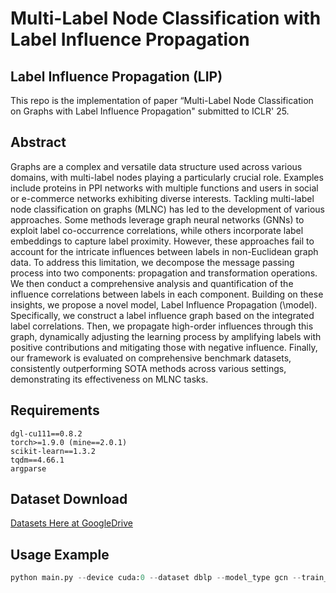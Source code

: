 # Multi-Label Node Classification with Label Influence Propagation

## Label Influence Propagation (LIP)
This repo is the implementation of paper “Multi-Label Node Classification on Graphs with Label Influence Propagation" submitted to ICLR' 25.

## Abstract
Graphs are a complex and versatile data structure used across various domains, with multi-label nodes playing a particularly crucial role. 
Examples include proteins in PPI networks with multiple functions and users in social or e-commerce networks exhibiting diverse interests. 
Tackling multi-label node classification on graphs (MLNC) has led to the development of various approaches. Some methods leverage graph neural networks (GNNs) to exploit label co-occurrence correlations, while others incorporate label embeddings to capture label proximity. However, these approaches fail to account for the intricate influences between labels in non-Euclidean graph data.
To address this limitation, we decompose the message passing process into two components: propagation and transformation operations. 
We then conduct a comprehensive analysis and quantification of the influence correlations between labels in each component. 
Building on these insights, we propose a novel model, Label Influence Propagation (\model). 
Specifically, we construct a label influence graph based on the integrated label correlations. 
Then, we propagate high-order influences through this graph, dynamically adjusting the learning process by amplifying labels with positive contributions and mitigating those with negative influence.
Finally, our framework is evaluated on comprehensive benchmark datasets, consistently outperforming SOTA methods across various settings, demonstrating its effectiveness on MLNC tasks.

## Requirements
```
dgl-cu111==0.8.2
torch>=1.9.0 (mine==2.0.1)
scikit-learn==1.3.2
tqdm==4.66.1
argparse
```

## Dataset Download
[Datasets Here at GoogleDrive](https://drive.google.com/file/d/1x7cSD9HB6TkB7G6HZG4oFFBpym38PrWI/view?usp=drive_link)

## Usage Example
```python
python main.py --device cuda:0 --dataset dblp --model_type gcn --train_ratio 0.6 --test_ratio 0.2 --learnCoef "our*lbl" --lbls 0 1 2 3
```

